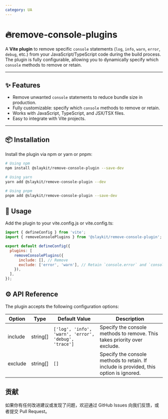 ```yaml
---
category: UA
---
```


# 🔥remove-console-plugins

A **Vite plugin** to remove specific `console` statements (`log`, `info`, `warn`, `error`, `debug`, etc.) from your JavaScript/TypeScript code during the build process. The plugin is fully configurable, allowing you to dynamically specify which `console` methods to remove or retain.

---

## ✨ Features

- Remove unwanted `console` statements to reduce bundle size in production.
- Fully customizable: specify which `console` methods to remove or retain.
- Works with JavaScript, TypeScript, and JSX/TSX files.
- Easy to integrate with Vite projects.

---

## 📦 Installation

Install the plugin via npm or yarn or pnpm:

```bash
# Using npm
npm install @slaykit/remove-console-plugin --save-dev

# Using yarn
yarn add @slaykit/remove-console-plugin --dev

# Using pnpm
pnpm add @slaykit/remove-console-plugin --save-dev
```

## 🚀 Usage

Add the plugin to your vite.config.js or vite.config.ts:

```javascript
import { defineConfig } from 'vite';
import { removeConsolePlugins } from '@slaykit/remove-console-plugin';

export default defineConfig({
  plugins: [
    removeConsolePlugins({
      include: [], // Remove
      exclude: ['error', 'warn'], // Retain `console.error` and `console.warn`, remove others
    }),
  ],
});
```

## ⚙️ API Reference

The plugin accepts the following configuration options:

| Option  | Type     | Default Value                                        | Description                                                                            |
| ------- | -------- | ---------------------------------------------------- | -------------------------------------------------------------------------------------- |
| include | string[] | `['log', 'info', 'warn', 'error', 'debug', 'trace']` | Specify the console methods to remove. This takes priority over exclude.               |
| exclude | string[] | `[]`                                                 | Specify the console methods to retain. If include is provided, this option is ignored. |

## 贡献

如果你有任何改进建议或发现了问题，欢迎通过 GitHub Issues 向我们反馈，或者提交 Pull Request。
